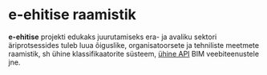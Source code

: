 # e-ehitise raamistik
**e-ehitise** projekti edukaks juurutamiseks era- ja avaliku sektori äriprotsessides tuleb luua õiguslike, organisatoorsete ja tehniliste meetmete raamistik, sh ühine klassifikaatorite süsteem, [ühine API](https://github.com/BuildingSMART/BIMSie) BIM veebiteenustele jne.
